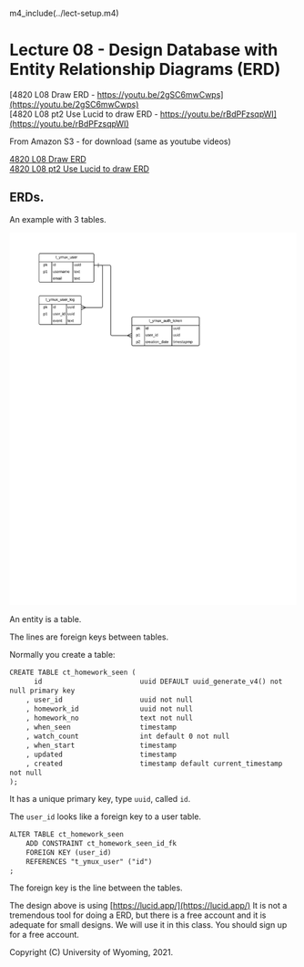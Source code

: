 
m4_include(../lect-setup.m4)

# Lecture 08 - Design Database with Entity Relationship Diagrams (ERD)

[4820 L08 Draw ERD - https://youtu.be/2gSC6mwCwps](https://youtu.be/2gSC6mwCwps)<br>
[4820 L08 pt2 Use Lucid to draw ERD - https://youtu.be/rBdPFzsqpWI](https://youtu.be/rBdPFzsqpWI)<br>

From Amazon S3 - for download (same as youtube videos)

[4820 L08 Draw ERD](http://uw-s20-2015.s3.amazonaws.com/4820-L08-pt1-ERD-Design.mp4)<br>
[4820 L08 pt2 Use Lucid to draw ERD](http://uw-s20-2015.s3.amazonaws.com/4820-L08-pt2-Draw-ERD-lucid.mp4)<br>


## ERDs.

An example with 3 tables.

![4820-Class-Demo.svg](4820-Class-Demo.svg)

An entity is a table.

The lines are foreign keys between tables.

Normally you create a table:

```
CREATE TABLE ct_homework_seen (
	  id						uuid DEFAULT uuid_generate_v4() not null primary key
	, user_id					uuid not null
	, homework_id				uuid not null
	, homework_no				text not null
	, when_seen					timestamp 
	, watch_count				int default 0 not null
	, when_start				timestamp 
 	, updated 					timestamp
 	, created 					timestamp default current_timestamp not null
);
```

It has a unique primary key, type `uuid`, called `id`.

The `user_id` looks like a foreign key to a user table.

```
ALTER TABLE ct_homework_seen
 	ADD CONSTRAINT ct_homework_seen_id_fk
 	FOREIGN KEY (user_id)
 	REFERENCES "t_ymux_user" ("id")
;
```

The foreign key is the line between the tables.

The design above is using [https://lucid.app/](https://lucid.app/)
It is not a tremendous tool for doing a ERD, but there is a free account and it is adequate for small designs.
We will use it in this class.   You should sign up for a free account.




Copyright (C) University of Wyoming, 2021.



